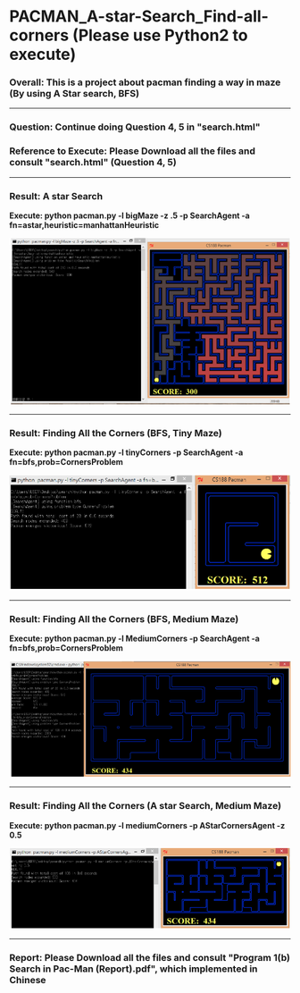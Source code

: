 # PACMAN_A-star-Search_Find-all-corners (Please use Python2 to execute)

### **Overall: This is a project about pacman finding a way in maze (By using A Star search, BFS)**

---

### **Question: Continue doing Question 4, 5 in "search.html"**

### **Reference to Execute: Please Download all the files and consult "search.html" (Question 4, 5)**

---

### **Result: A star Search**

**Execute: python pacman.py -l bigMaze -z .5 -p SearchAgent -a fn=astar,heuristic=manhattanHeuristic**

![image](https://github.com/KBLin1996/PACMAN_A-star-Search_Find-all-corners/blob/master/Astar%20Search.PNG)

---

### **Result: Finding All the Corners (BFS, Tiny Maze)**

**Execute: python pacman.py -l tinyCorners -p SearchAgent -a fn=bfs,prob=CornersProblem**

![image](https://github.com/KBLin1996/PACMAN_A-star-Search_Find-all-corners/blob/master/Finding%20All%20the%20Corners%20(BFS%2CTiny).PNG)

---

### **Result: Finding All the Corners (BFS, Medium Maze)**

**Execute: python pacman.py -l MediumCorners -p SearchAgent -a fn=bfs,prob=CornersProblem**

![image](https://github.com/KBLin1996/PACMAN_A-star-Search_Find-all-corners/blob/master/Finding%20All%20the%20Corners%20(BFS%2CMid).PNG)

---

### **Result: Finding All the Corners (A star Search, Medium Maze)**

**Execute: python pacman.py -l mediumCorners -p AStarCornersAgent -z 0.5**

![image](https://github.com/KBLin1996/PACMAN_A-star-Search_Find-all-corners/blob/master/Finding%20All%20the%20Corners%20(A%20star%2CMid).PNG)

---

### **Report: Please Download all the files and consult "Program 1(b) Search in Pac-Man (Report).pdf", which implemented in Chinese**
